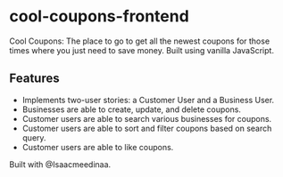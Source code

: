 # cool-coupons-frontend
Cool Coupons: The place to go to get all the newest coupons for those times where you just need to save money. Built using vanilla JavaScript.

## Features
* Implements two-user stories: a Customer User and a Business User. 
* Businesses are able to create, update, and delete coupons. 
* Customer users are able to search various businesses for coupons.
* Customer users are able to sort and filter coupons based on search query. 
* Customer users are able to like coupons. 


Built with @Isaacmeedinaa. 
